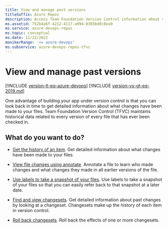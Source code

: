 ```yaml
---
title: View and manage past versions
titleSuffix: Azure Repos
description: Access Team Foundation Version Control information about viewing changes in files, taking snapshots, viewing changesets, and rolling back changesets.
ms.assetid: 752b4a6f-4212-4117-a994-03856d0c8ea9
ms.service: azure-devops-repos
ms.topic: conceptual
ms.date: 11/22/2022
monikerRange: '<= azure-devops'
ms.subservice: azure-devops-repos-tfvc
---
```



# View and manage past versions

[!INCLUDE [version-lt-eq-azure-devops](../../includes/version-lt-eq-azure-devops.md)]
[!INCLUDE [version-vs-gt-eq-2019.md](../../includes/version-vs-gt-eq-2019.md)]

One advantage of building your app under version control is that you can look back in time to get detailed information about what changes have been made to your files. Team Foundation Version Control (TFVC) maintains historical data related to every version of every file that has ever been checked in.

## What do you want to do?

- [Get the history of an item](get-history-item.md).
  Get detailed information about what changes have been made to your files.

- [View file changes using annotate](view-file-changes-using-annotate.md).
  Annotate a file to learn who made changes and what changes they made in all earlier versions of the file.

- [Use labels to take a snapshot of your files](use-labels-take-snapshot-your-files.md).
  Use labels to take a snapshot of your files so that you can easily refer back to that snapshot at a later date.

- [Find and view changesets](find-view-changesets.md).
  Get detailed information about past changes by looking at a changeset. Changesets make up the history of each item in version control.

- [Roll back changesets](roll-back-changesets.md).
  Roll back the effects of one or more changesets.
